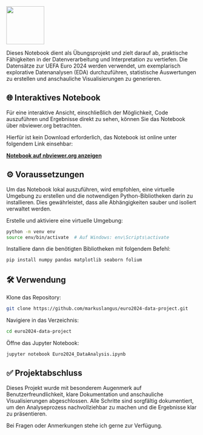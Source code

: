 <img src="https://www.fifplay.com/img/public/euro-2024-logo-side.png" width="100"/>

Dieses Notebook dient als Übungsprojekt und zielt darauf ab, praktische Fähigkeiten in der Datenverarbeitung und Interpretation zu vertiefen. 
Die Datensätze zur UEFA Euro 2024 werden verwendet, um exemplarisch explorative Datenanalysen (EDA) durchzuführen, 
statistische Auswertungen zu erstellen und anschauliche Visualisierungen zu generieren.

## 🌐 Interaktives Notebook

Für eine interaktive Ansicht, einschließlich der Möglichkeit, Code auszuführen und Ergebnisse direkt zu sehen, können Sie das Notebook über nbviewer.org betrachten. 

Hierfür ist kein Download erforderlich, das Notebook ist online unter folgendem Link einsehbar:

[**Notebook auf nbviewer.org anzeigen**](https://nbviewer.org/github/markuslangus/euro2024-data-project/blob/main/Euro2024_DataAnalysis.ipynb)

## ⚙️ Voraussetzungen

Um das Notebook lokal auszuführen, wird empfohlen, eine virtuelle Umgebung zu erstellen und die notwendigen Python-Bibliotheken darin zu installieren. Dies gewährleistet, dass alle Abhängigkeiten sauber und isoliert verwaltet werden.

Erstelle und aktiviere eine virtuelle Umgebung:

```bash
python -m venv env
source env/bin/activate  # Auf Windows: env\Scripts\activate
```

Installiere dann die benötigten Bibliotheken mit folgendem Befehl:

```bash
pip install numpy pandas matplotlib seaborn folium
```

## 🛠️ Verwendung

Klone das Repository:

```bash
git clone https://github.com/markuslangus/euro2024-data-project.git
```

Navigiere in das Verzeichnis:

```bash
cd euro2024-data-project
```

Öffne das Jupyter Notebook:

```bash
jupyter notebook Euro2024_DataAnalysis.ipynb
```

## ✅ Projektabschluss

Dieses Projekt wurde mit besonderem Augenmerk auf Benutzerfreundlichkeit, klare Dokumentation und anschauliche Visualisierungen abgeschlossen. Alle Schritte sind sorgfältig dokumentiert, um den Analyseprozess nachvollziehbar zu machen und die Ergebnisse klar zu präsentieren.

Bei Fragen oder Anmerkungen stehe ich gerne zur Verfügung.
